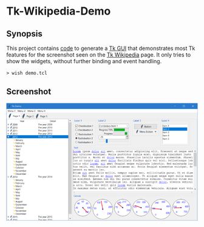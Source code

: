 # Tk-Wikipedia-Demo

## Synopsis

This project contains [code](https://github.com/sleutho/Tk-Wikipedia-Demo/blob/master/demo.tcl) to generate a [Tk GUI](http://www.tcl.tk/) that demonstrates most Tk features for the screenshot seen on the [Tk Wikipedia](https://en.wikipedia.org/wiki/Tk_(software)) page. It only tries to show the widgets, without further binding and event handling.

```
> wish demo.tcl
```

## Screenshot

![Screenshot on Windows10](/images/Tk-Demo.png)
